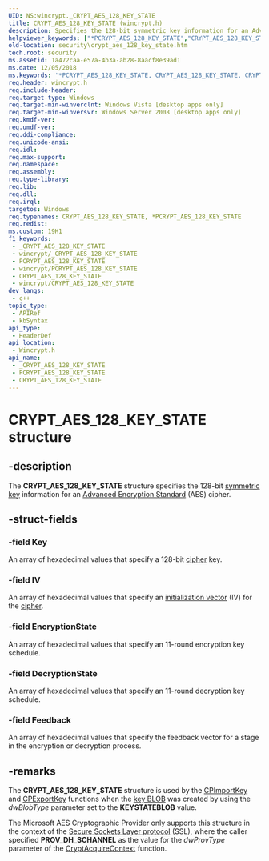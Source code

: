 ```yaml
---
UID: NS:wincrypt._CRYPT_AES_128_KEY_STATE
title: CRYPT_AES_128_KEY_STATE (wincrypt.h)
description: Specifies the 128-bit symmetric key information for an Advanced Encryption Standard (AES) cipher.
helpviewer_keywords: ["*PCRYPT_AES_128_KEY_STATE","CRYPT_AES_128_KEY_STATE","CRYPT_AES_128_KEY_STATE structure [Security]","PCRYPT_AES_128_KEY_STATE","PCRYPT_AES_128_KEY_STATE structure pointer [Security]","security.crypt_aes_128_key_state","wincrypt/CRYPT_AES_128_KEY_STATE","wincrypt/PCRYPT_AES_128_KEY_STATE"]
old-location: security\crypt_aes_128_key_state.htm
tech.root: security
ms.assetid: 1a472caa-e57a-4b3a-ab28-8aacf8e39ad1
ms.date: 12/05/2018
ms.keywords: '*PCRYPT_AES_128_KEY_STATE, CRYPT_AES_128_KEY_STATE, CRYPT_AES_128_KEY_STATE structure [Security], PCRYPT_AES_128_KEY_STATE, PCRYPT_AES_128_KEY_STATE structure pointer [Security], security.crypt_aes_128_key_state, wincrypt/CRYPT_AES_128_KEY_STATE, wincrypt/PCRYPT_AES_128_KEY_STATE'
req.header: wincrypt.h
req.include-header: 
req.target-type: Windows
req.target-min-winverclnt: Windows Vista [desktop apps only]
req.target-min-winversvr: Windows Server 2008 [desktop apps only]
req.kmdf-ver: 
req.umdf-ver: 
req.ddi-compliance: 
req.unicode-ansi: 
req.idl: 
req.max-support: 
req.namespace: 
req.assembly: 
req.type-library: 
req.lib: 
req.dll: 
req.irql: 
targetos: Windows
req.typenames: CRYPT_AES_128_KEY_STATE, *PCRYPT_AES_128_KEY_STATE
req.redist: 
ms.custom: 19H1
f1_keywords:
 - _CRYPT_AES_128_KEY_STATE
 - wincrypt/_CRYPT_AES_128_KEY_STATE
 - PCRYPT_AES_128_KEY_STATE
 - wincrypt/PCRYPT_AES_128_KEY_STATE
 - CRYPT_AES_128_KEY_STATE
 - wincrypt/CRYPT_AES_128_KEY_STATE
dev_langs:
 - c++
topic_type:
 - APIRef
 - kbSyntax
api_type:
 - HeaderDef
api_location:
 - Wincrypt.h
api_name:
 - _CRYPT_AES_128_KEY_STATE
 - PCRYPT_AES_128_KEY_STATE
 - CRYPT_AES_128_KEY_STATE
---
```


# CRYPT_AES_128_KEY_STATE structure


## -description

The <b>CRYPT_AES_128_KEY_STATE</b> structure specifies the 128-bit <a href="/windows/desktop/SecGloss/s-gly">symmetric key</a> information for an <a href="/windows/desktop/SecGloss/a-gly">Advanced Encryption Standard</a> (AES) cipher.

## -struct-fields

### -field Key

An array of hexadecimal values that specify a 128-bit <a href="/windows/desktop/SecGloss/c-gly">cipher</a> key.

### -field IV

An array of hexadecimal values that specify an <a href="/windows/desktop/SecGloss/i-gly">initialization vector</a> (IV) for the <a href="/windows/desktop/SecGloss/c-gly">cipher</a>.

### -field EncryptionState

An array of hexadecimal values that specify an 11-round encryption key schedule.

### -field DecryptionState

An array of hexadecimal values that specify an 11-round decryption key schedule.

### -field Feedback

An array of hexadecimal values that specify the feedback vector for a stage in the encryption or decryption process.

## -remarks

The <b>CRYPT_AES_128_KEY_STATE</b> structure is used by the <a href="/previous-versions/aa379853(v=vs.85)">CPImportKey</a> and <a href="/previous-versions/aa378203(v=vs.85)">CPExportKey</a> functions when the <a href="/windows/desktop/SecGloss/k-gly">key BLOB</a> was created by using the <i>dwBlobType</i>  parameter set to the <b>KEYSTATEBLOB</b> value.

   The Microsoft AES Cryptographic Provider only supports this structure in the context of the <a href="/windows/desktop/SecGloss/s-gly">Secure Sockets Layer protocol</a> (SSL), where the caller specified <b>PROV_DH_SCHANNEL</b> as the value for the <i>dwProvType</i> parameter of the <a href="/windows/desktop/api/wincrypt/nf-wincrypt-cryptacquirecontexta">CryptAcquireContext</a> function.

